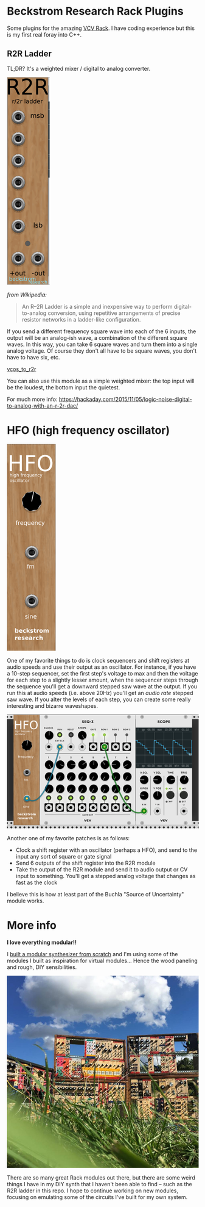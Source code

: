 # Beckstrom Research Rack Plugins

Some plugins for the amazing [VCV Rack](https://vcvrack.com). I have coding experience but this is my first real foray into C++.

## R2R Ladder

TL;DR? It's a weighted mixer / digital to analog converter.

![r2r](r2r.png)

_from Wikipedia:_

> An R–2R Ladder is a simple and inexpensive way to perform digital-to-analog conversion, using repetitive arrangements of precise resistor networks in a ladder-like configuration.

If you send a different frequency square wave into each of the 6 inputs, the output will be an analog-ish wave, a combination of the different square waves. In this way, you can take 6 square waves and turn them into a single analog voltage. Of course they don't all have to be square waves, you don't have to have six, etc.

[vcos_to_r2r](vcos_to_r2r.png)

You can also use this module as a simple weighted mixer: the top input will be the loudest, the bottom input the quietest.

For much more info: <https://hackaday.com/2015/11/05/logic-noise-digital-to-analog-with-an-r-2r-dac/>  

# HFO (high frequency oscillator)

![hfo](hfo.png)

One of my favorite things to do is clock sequencers and shift registers at audio speeds and use their output as an oscillator. For instance, if you have a 10-step sequencer, set the first step's voltage to max and then the voltage for each step to a slightly lesser amount, when the sequencer steps through the sequence you'll get a downward stepped saw wave at the output. If you run this at audio speeds (i.e. above 20Hz) you'll get an _audio rate_ stepped saw wave. If you alter the levels of each step, you can create some really interesting and bizarre waveshapes.

![hfo_to_seq](hfo_to_seq.png)

Another one of my favorite patches is as follows:

- Clock a shift register with an oscillator (perhaps a HFO), and send to the input any sort of square or gate signal
- Send 6 outputs of the shift register into the R2R module  
- Take the output of the R2R module and send it to audio output or CV input to something. You'll get a stepped analog voltage that changes as fast as the clock

I believe this is how at least part of the Buchla "Source of Uncertainty" module works.

# More info
**I love everything modular!!**

I [built a modular synthesizer from scratch](http://chrisbeckstrom.com/the-modular/) and I'm using some of the modules I built as inspiration for virtual modules... Hence the wood paneling and rough, DIY sensibilities.

![modular in the grass](modular_grass_backyard.jpg)

There are so many great Rack modules out there, but there are some weird things I have in my DIY synth that I haven't been able to find – such as the R2R ladder in this repo. I hope to continue working on new modules, focusing on emulating some of the circuits I've built for my own system.
